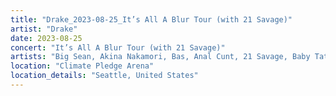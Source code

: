 ```yaml
---
title: "Drake_2023-08-25_It’s All A Blur Tour (with 21 Savage)"
artist: "Drake"
date: 2023-08-25
concert: "It’s All A Blur Tour (with 21 Savage)"
artists: "Big Sean, Akina Nakamori, Bas, Anal Cunt, 21 Savage, Baby Tate, Drake, Burger King, Ari Lennox, Consequence, Kanye West"
location: "Climate Pledge Arena"
location_details: "Seattle, United States"
---
```

